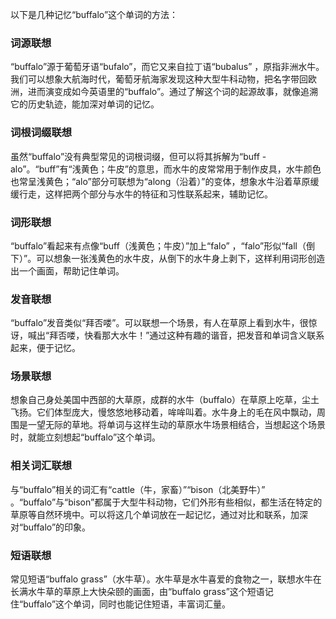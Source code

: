 以下是几种记忆“buffalo”这个单词的方法：

### 词源联想
“buffalo”源于葡萄牙语“bufalo”，而它又来自拉丁语“bubalus” ，原指非洲水牛。我们可以想象大航海时代，葡萄牙航海家发现这种大型牛科动物，把名字带回欧洲，进而演变成如今英语里的“buffalo”。通过了解这个词的起源故事，就像追溯它的历史轨迹，能加深对单词的记忆。

### 词根词缀联想
虽然“buffalo”没有典型常见的词根词缀，但可以将其拆解为“buff - alo”。“buff”有“浅黄色；牛皮”的意思，而水牛的皮常常用于制作皮具，水牛颜色也常呈浅黄色；“alo”部分可联想为“along（沿着）”的变体，想象水牛沿着草原缓缓行走，这样把两个部分与水牛的特征和习性联系起来，辅助记忆。

### 词形联想
“buffalo”看起来有点像“buff（浅黄色；牛皮）”加上“falo” ，“falo”形似“fall（倒下）”。可以想象一张浅黄色的水牛皮，从倒下的水牛身上剥下，这样利用词形创造出一个画面，帮助记住单词。

### 发音联想
“buffalo”发音类似“拜否喽”。可以联想一个场景，有人在草原上看到水牛，很惊讶，喊出“拜否喽，快看那大水牛！”通过这种有趣的谐音，把发音和单词含义联系起来，便于记忆。

### 场景联想
想象自己身处美国中西部的大草原，成群的水牛（buffalo）在草原上吃草，尘土飞扬。它们体型庞大，慢悠悠地移动着，哞哞叫着。水牛身上的毛在风中飘动，周围是一望无际的草地。将单词与这样生动的草原水牛场景相结合，当想起这个场景时，就能立刻想起“buffalo”这个单词。

### 相关词汇联想
与“buffalo”相关的词汇有“cattle（牛，家畜）”“bison（北美野牛）” 。“buffalo”与“bison”都属于大型牛科动物，它们外形有些相似，都生活在特定的草原等自然环境中。可以将这几个单词放在一起记忆，通过对比和联系，加深对“buffalo”的印象。

### 短语联想
常见短语“buffalo grass”（水牛草）。水牛草是水牛喜爱的食物之一，联想水牛在长满水牛草的草原上大快朵颐的画面，由“buffalo grass”这个短语记住“buffalo”这个单词，同时也能记住短语，丰富词汇量。 